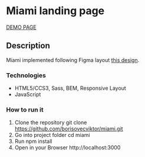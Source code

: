# Miami landing page

[DEMO PAGE](https://borisovecviktor.github.io/miami/)

## Description
Miami implemented following Figma layout [this design](https://www.figma.com/file/nHz8bflIwJaWP3P99vKTH5/miami_home_new?node-id=0%3A2).

### Technologies
- HTML5/CCS3, Sass, BEM, Responsive Layout
- JavaScript

### How to run it
1. Clone the repository git clone https://github.com/borisovecviktor/miami.git
2. Go into project folder cd miami
3. Run npm install
4. Open in your Browser http://localhost:3000
